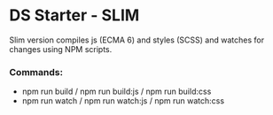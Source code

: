 # DS Starter - SLIM 

Slim version compiles js (ECMA 6) and styles (SCSS) and watches for changes using NPM scripts. 

### Commands: 
- npm run build / npm run build:js / npm run build:css
- npm run watch / npm run watch:js / npm run watch:css
